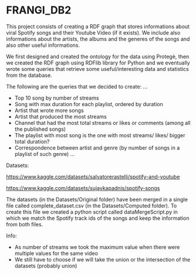 # FRANGI_DB2

This project consists of creating a RDF graph that stores informations about viral Spotify songs and their Youtube Video (if it exists). We include also informations about the artists, the albums and the generes of the songs and also other useful informations.

We first designed and created the ontology for the data using Protegè, then we created the RDF graph using RDFlib library for Python and we eventually wrote some queries that retrieve some useful/interesting data and statistics from the database.

The following are the queries that we decided to create:
...
 - Top 10 song by number of streams
 - Song with max duration for each playlist, ordered by duration
 - Artist that wrote more songs
 - Artist that produced the most streams
 - Channel that had the most total streams or likes or comments (among all the published songs)
 - The playlist with most song is the one with most streams/ likes/ bigger total duration?
 - Correspondence between artist and genre (by number of songs in a playlist of such genre)
...



Datasets:

https://www.kaggle.com/datasets/salvatorerastelli/spotify-and-youtube

https://www.kaggle.com/datasets/sujaykapadnis/spotify-songs

The datasets (in the Datasets/Original folder) have been merged in a single file called complete_dataset.csv (in the Datasets/Computed folder). To create this file we created a python script called dataMergeScript.py in which we match the Spotify track ids of the songs and keep the information from both files.



Info:

 - As number of streams we took the maximum value when there were multiple values for the same video
 - We still have to choose if we will take the union or the intersection of the datasets (probably union)